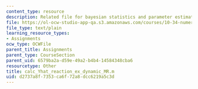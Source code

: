 ```yaml
---
content_type: resource
description: Related file for bayesian statistics and parameter estimation.
file: https://ol-ocw-studio-app-qa.s3.amazonaws.com/courses/10-34-numerical-methods-applied-to-chemical-engineering-fall-2005/d2737a8f7353ca6f72a8dcc6219a5c3d_calc_Yhat_reaction_ex_dynamic_MR.m
file_type: text/plain
learning_resource_types:
- Assignments
ocw_type: OCWFile
parent_title: Assignments
parent_type: CourseSection
parent_uid: 6579ba2a-d59e-49a2-b4b4-14584348cba6
resourcetype: Other
title: calc_Yhat_reaction_ex_dynamic_MR.m
uid: d2737a8f-7353-ca6f-72a8-dcc6219a5c3d
---
```

